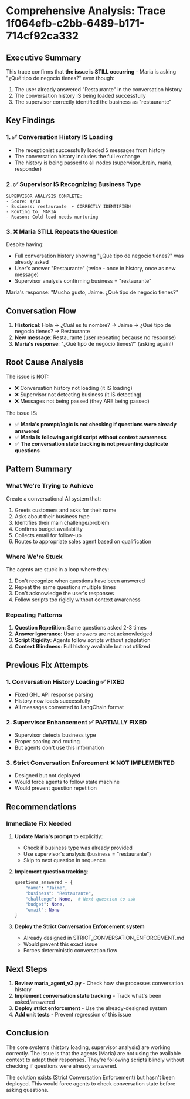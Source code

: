 # Comprehensive Analysis: Trace 1f064efb-c2bb-6489-b171-714cf92ca332

## Executive Summary

This trace confirms that **the issue is STILL occurring** - Maria is asking "¿Qué tipo de negocio tienes?" even though:
1. The user already answered "Restaurante" in the conversation history
2. The conversation history IS being loaded successfully
3. The supervisor correctly identified the business as "restaurante"

## Key Findings

### 1. ✅ Conversation History IS Loading
- The receptionist successfully loaded 5 messages from history
- The conversation history includes the full exchange
- The history is being passed to all nodes (supervisor_brain, maria, responder)

### 2. ✅ Supervisor IS Recognizing Business Type
```
SUPERVISOR ANALYSIS COMPLETE:
- Score: 4/10
- Business: restaurante  ← CORRECTLY IDENTIFIED!
- Routing to: MARIA
- Reason: Cold lead needs nurturing
```

### 3. ❌ Maria STILL Repeats the Question
Despite having:
- Full conversation history showing "¿Qué tipo de negocio tienes?" was already asked
- User's answer "Restaurante" (twice - once in history, once as new message)
- Supervisor analysis confirming business = "restaurante"

Maria's response: "Mucho gusto, Jaime. ¿Qué tipo de negocio tienes?"

## Conversation Flow
1. **Historical**: Hola → ¿Cuál es tu nombre? → Jaime → ¿Qué tipo de negocio tienes? → Restaurante
2. **New message**: Restaurante (user repeating because no response)
3. **Maria's response**: "¿Qué tipo de negocio tienes?" (asking again!)

## Root Cause Analysis

The issue is NOT:
- ❌ Conversation history not loading (it IS loading)
- ❌ Supervisor not detecting business (it IS detecting)
- ❌ Messages not being passed (they ARE being passed)

The issue IS:
- ✅ **Maria's prompt/logic is not checking if questions were already answered**
- ✅ **Maria is following a rigid script without context awareness**
- ✅ **The conversation state tracking is not preventing duplicate questions**

## Pattern Summary

### What We're Trying to Achieve
Create a conversational AI system that:
1. Greets customers and asks for their name
2. Asks about their business type
3. Identifies their main challenge/problem
4. Confirms budget availability
5. Collects email for follow-up
6. Routes to appropriate sales agent based on qualification

### Where We're Stuck
The agents are stuck in a loop where they:
1. Don't recognize when questions have been answered
2. Repeat the same questions multiple times
3. Don't acknowledge the user's responses
4. Follow scripts too rigidly without context awareness

### Repeating Patterns
1. **Question Repetition**: Same questions asked 2-3 times
2. **Answer Ignorance**: User answers are not acknowledged
3. **Script Rigidity**: Agents follow scripts without adaptation
4. **Context Blindness**: Full history available but not utilized

## Previous Fix Attempts

### 1. **Conversation History Loading** ✅ FIXED
- Fixed GHL API response parsing
- History now loads successfully
- All messages converted to LangChain format

### 2. **Supervisor Enhancement** ✅ PARTIALLY FIXED
- Supervisor detects business type
- Proper scoring and routing
- But agents don't use this information

### 3. **Strict Conversation Enforcement** ❌ NOT IMPLEMENTED
- Designed but not deployed
- Would force agents to follow state machine
- Would prevent question repetition

## Recommendations

### Immediate Fix Needed
1. **Update Maria's prompt** to explicitly:
   - Check if business type was already provided
   - Use supervisor's analysis (business = "restaurante")
   - Skip to next question in sequence

2. **Implement question tracking**:
   ```python
   questions_answered = {
       "name": "Jaime",
       "business": "Restaurante",
       "challenge": None,  # Next question to ask
       "budget": None,
       "email": None
   }
   ```

3. **Deploy the Strict Conversation Enforcement system**
   - Already designed in STRICT_CONVERSATION_ENFORCEMENT.md
   - Would prevent this exact issue
   - Forces deterministic conversation flow

## Next Steps

1. **Review maria_agent_v2.py** - Check how she processes conversation history
2. **Implement conversation state tracking** - Track what's been asked/answered
3. **Deploy strict enforcement** - Use the already-designed system
4. **Add unit tests** - Prevent regression of this issue

## Conclusion

The core systems (history loading, supervisor analysis) are working correctly. The issue is that the agents (Maria) are not using the available context to adapt their responses. They're following scripts blindly without checking if questions were already answered.

The solution exists (Strict Conversation Enforcement) but hasn't been deployed. This would force agents to check conversation state before asking questions.